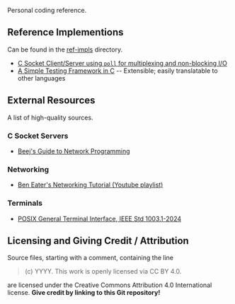 Personal coding reference.

## Reference Implementions

Can be found in the [ref-impls](./ref-impls/) directory.

- [C Socket Client/Server using `poll` for multiplexing and non-blocking I/O](./ref-impls/c_socket_server/main.c)
- [A Simple Testing Framework in C](./ref-impls/c_test_framework/main.c) -- Extensible; easily translatable to other languages

## External Resources

A list of high-quality sources.

### C Socket Servers
- [Beej's Guide to Network Programming](https://beej.us/guide/bgnet/html/split/index.html)

### Networking
- [Ben Eater's Networking Tutorial (Youtube playlist)](https://www.youtube.com/watch?v=XaGXPObx2Gs&list=PLowKtXNTBypH19whXTVoG3oKSuOcw_XeW)

### Terminals
- [POSIX General Terminal Interface, IEEE Std 1003.1-2024](https://pubs.opengroup.org/onlinepubs/9799919799/basedefs/V1_chap11.html)


## Licensing and Giving Credit / Attribution

Source files, starting with a comment, containing the line
> (c) YYYY. This work is openly licensed via CC BY 4.0.

are licensed under the Creative Commons Attribution 4.0 International license.
**Give credit by linking to this Git repository!**

